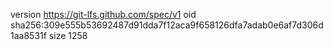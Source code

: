 version https://git-lfs.github.com/spec/v1
oid sha256:309e555b53692487d91dda7f12aca9f658126dfa7adab0e6af7d306d1aa8531f
size 1258
